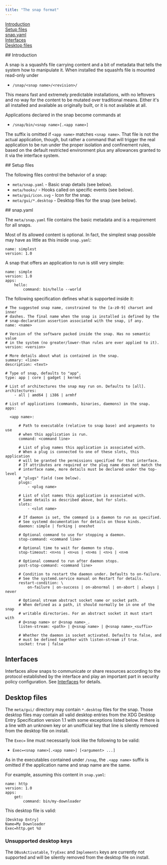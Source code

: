 ```yaml
---
title: "The snap format"
---
```


<!--- These entries need two spaces at the end of line to be properly formatted. -->

[Introduction](#intro)  
[Setup files](#files)  
[snap.yaml](#snap.yaml)  
[Interfaces](#interfaces)  
[Desktop files](#desktop-files)  


<a name="intro">
## Introduction

A snap is a squashfs file carrying content and a bit of metadata that tells the system how to manipulate it. When installed the squashfs file is mounted read-only under

  * `/snap/<snap name>/<revision>/`

This means fast and extremely predictable installations, with no leftovers and no way for the content to be mutated over traditional means. Either it's all installed and available as originally built, or it is not available at all.

Applications declared in the snap become commands at

  * `/snap/bin/<snap name>[.<app name>]`

The suffix is omitted if `<app name>` matches `<snap name>`. That file is not the actual application, though, but rather a command that will trigger the real application to be run under the proper isolation and confinement rules, based on the default restricted environment plus any allowances granted to it via the interface system.

<a name="files">
## Setup files

The following files control the behavior of a snap:

- `meta/snap.yaml` - Basic snap details (see below).
- `meta/hooks/` - Hooks called on specific events (see below).
- `meta/gui/icon.svg` - Icon for the snap.
- `meta/gui/*.desktop` - Desktop files for the snap (see below).

<a name="snap.yaml">
## snap.yaml

The `meta/snap.yaml` file contains the basic metadata and is a requirement for all snaps.

Most of its allowed content is optional. In fact, the simplest snap possible may have as little as this inside `snap.yaml`:
```
name: simplest
version: 1.0
```

A snap that offers an application to run is still very simple:
```
name: simple
version: 1.0
apps:
    hello:
        command: bin/hello --world
```

The following specification defines what is supported inside it:
```
# The suggested snap name, constrained to the [a-z0-9] charset and inner
# dashes. The final name when the snap is installed is defined by the
# snap-declaration assertion associated with the snap, if any.
name: <name>

# Version of the software packed inside the snap. Has no semantic value
# in the system (no greater/lower-than rules are ever applied to it).
version: <version>

# More details about what is contained in the snap.
summary: <line>
description: <text>

# Type of snap, defaults to "app".
type: app | core | gadget | kernel

# List of architectures the snap may run on. Defaults to [all].
architectures:
    - all | amd64 | i386 | armhf

# List of applications (commands, binaries, daemons) in the snap.
apps:

  <app name>:

      # Path to executable (relative to snap base) and arguments to use
      # when this application is run.
      command: <command line>

      # List of plug names this application is associated with.
      # When a plug is connected to one of these slots, this application
      # will be granted the permissions specified for that interface.
      # If attributes are required or the plug name does not match the
      # interface name, more details must be declared under the top-level
      # "plugs" field (see below).
      plugs:
          - <plug name>

      # List of slot names this application is associated with.
      # Same details as described above, but for slots.
      slots:
          - <slot name>

      # If daemon is set, the command is a daemon to run as specified.
      # See systemd documentation for details on those kinds.
      daemon: simple | forking | oneshot

      # Optional command to use for stopping a daemon.
      stop-command: <command line>

      # Optional time to wait for daemon to stop.
      stop-timeout: <n>ns | <n>us | <n>ms | <n>s | <n>m

      # Optional command to run after daemon stops.
      post-stop-command: <command line>

      # Condition to restart the daemon under. Defaults to on-failure.
      # See the systemd.service manual on Restart for details.
      restart-condition: \
          on-failure | on-success | on-abnormal | on-abort | always | never

      # Optional stream abstract socket name or socket path.
      # When defined as a path, it should normally be in one of the snap
      # writable directories. For an abstract socket it must start with
      # @<snap name> or @<snap name>_.
      listen-stream: <path> | @<snap name> | @<snap name>_<suffix>

      # Whether the daemon is socket activated. Defaults to false, and
      # must be defined together with listen-stream if true.
      socket: true | false

```


## Interfaces

Interfaces allow snaps to communicate or share resources according to the
protocol established by the interface and play an important part in security
policy configuration. See [Interfaces](/docs/core/interfaces) for details.


## Desktop files

The `meta/gui/` directory may contain `*.desktop` files for the snap.
Those desktop files may contain all valid desktop entries from the
XDG Desktop Entry Specification version 1.1 with some exceptions listed
below. If there is a line with an unknown key or an unofficial key
that line is silently removed from the desktop file on install.

The `Exec=` line must necessarily look like the following to be valid:

  * `Exec=<snap name>[.<app name>] [<argument> ...]`

As in the executables contained under `/snap`, the `.<app name>` suffix is
omitted if the application name and snap name are the same.

For example, assuming this content in `snap.yaml`:
```
name: http
version: 1.0
apps:
    get:
        command: bin/my-downloader
```

This desktop file is valid:
```
[Desktop Entry]
Name=My Downloader
Exec=http.get %U
```


### Unsupported desktop keys

The `DBusActivatable`, `TryExec` and `Implements` keys are currently
not supported and will be silently removed from the desktop file on
install.
